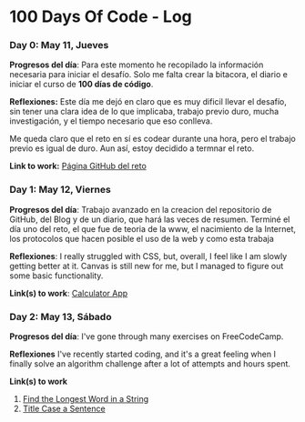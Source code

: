 # 100 Days Of Code - Log

### Day 0: May 11, Jueves

**Progresos del día**: Para este momento he recopilado la información necesaria para iniciar el desafío. Solo me falta crear la bitacora, el diario e iniciar el curso de **100 días de código**.

**Reflexiones:** Este día me dejó en claro que es muy dificil llevar el desafío, sin tener una clara idea de lo que implicaba, trabajo previo duro, mucha investigación, y el tiempo necesario que eso conlleva.

Me queda claro que el reto en sí es codear durante una hora, pero el trabajo previo es igual de duro. Aun así, estoy decidido a termnar el reto.

**Link to work:** [Página GitHub del reto](https://github.com/jluquxcah/100daysofcode2022)

### Day 1: May 12, Viernes

**Progresos del día**: Trabajo avanzado en la creacion del repositorio de GitHub, del Blog y de un diario, que hará las veces de resumen. Terminé el día uno del reto, el que fue de teoria de la www, el nacimiento de la Internet, los protocolos que hacen posible el uso de la web y como esta trabaja

**Reflexiones**: I really struggled with CSS, but, overall, I feel like I am slowly getting better at it. Canvas is still new for me, but I managed to figure out some basic functionality.

**Link(s) to work**: [Calculator App](http://www.example.com)


### Day 2: May 13, Sábado

**Progresos del día**: I've gone through many exercises on FreeCodeCamp.

**Reflexiones** I've recently started coding, and it's a great feeling when I finally solve an algorithm challenge after a lot of attempts and hours spent.

**Link(s) to work**
1. [Find the Longest Word in a String](https://www.freecodecamp.com/challenges/find-the-longest-word-in-a-string)
2. [Title Case a Sentence](https://www.freecodecamp.com/challenges/title-case-a-sentence)

